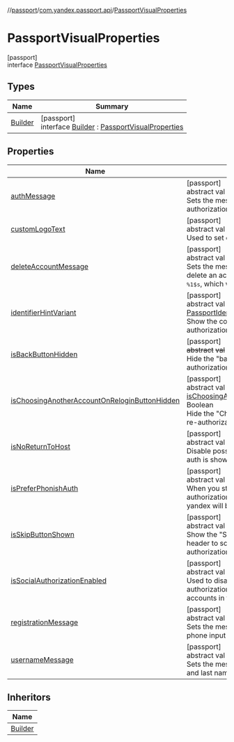//[passport](../../../index.md)/[com.yandex.passport.api](../index.md)/[PassportVisualProperties](index.md)

# PassportVisualProperties

[passport]\
interface [PassportVisualProperties](index.md)

## Types

| Name | Summary |
|---|---|
| [Builder](-builder/index.md) | [passport]<br>interface [Builder](-builder/index.md) : [PassportVisualProperties](index.md) |

## Properties

| Name | Summary |
|---|---|
| [authMessage](auth-message.md) | [passport]<br>abstract val [authMessage](auth-message.md): String?<br>Sets the message displayed to the user in the authorization screen. |
| [customLogoText](custom-logo-text.md) | [passport]<br>abstract val [customLogoText](custom-logo-text.md): String?<br>Used to set custom logo text. |
| [deleteAccountMessage](delete-account-message.md) | [passport]<br>abstract val [deleteAccountMessage](delete-account-message.md): String?<br>Sets the message shown to the user when trying to delete an account. The text must contain the string <tt>%1$s</tt>, which will be replaced with the username. |
| [identifierHintVariant](identifier-hint-variant.md) | [passport]<br>abstract val [identifierHintVariant](identifier-hint-variant.md): [PassportIdentifierHintVariant](../-passport-identifier-hint-variant/index.md)<br>Show the corresponding hint in the input field of the authorization form. |
| [isBackButtonHidden](is-back-button-hidden.md) | [passport]<br>~~abstract~~ ~~val~~ [~~isBackButtonHidden~~](is-back-button-hidden.md)~~:~~ Boolean<br>Hide the &quot;back arrow&quot; in the header of the authorization window. |
| [isChoosingAnotherAccountOnReloginButtonHidden](is-choosing-another-account-on-relogin-button-hidden.md) | [passport]<br>abstract val [isChoosingAnotherAccountOnReloginButtonHidden](is-choosing-another-account-on-relogin-button-hidden.md): Boolean<br>Hide the &quot;Choose another account&quot; button on the re-authorization screen. |
| [isNoReturnToHost](is-no-return-to-host.md) | [passport]<br>abstract val [isNoReturnToHost](is-no-return-to-host.md): Boolean<br>Disable possibilities to return back to host when auth is shown. |
| [isPreferPhonishAuth](is-prefer-phonish-auth.md) | [passport]<br>abstract val [isPreferPhonishAuth](is-prefer-phonish-auth.md): Boolean<br>When you start authorization, the finish authorization screen with the login button via yandex will be shown first of all. |
| [isSkipButtonShown](is-skip-button-shown.md) | [passport]<br>abstract val [isSkipButtonShown](is-skip-button-shown.md): Boolean<br>Show the &quot;Skip&quot; button in the authorization window header to scroll through the login screen without authorization. |
| [isSocialAuthorizationEnabled](is-social-authorization-enabled.md) | [passport]<br>abstract val [isSocialAuthorizationEnabled](is-social-authorization-enabled.md): Boolean<br>Used to disable the display of social buttons in authorization form. When disabled, filters out social accounts in the account list. |
| [registrationMessage](registration-message.md) | [passport]<br>abstract val [registrationMessage](registration-message.md): String?<br>Sets the message displayed to the user in the phone input screen at the start of registration. |
| [usernameMessage](username-message.md) | [passport]<br>abstract val [usernameMessage](username-message.md): String?<br>Sets the message displayed to the user in the first and last name input screen. |

## Inheritors

| Name |
|---|
| [Builder](-builder/index.md) |
